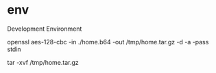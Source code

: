 env
===

Development Environment

openssl aes-128-cbc -in ./home.b64 -out /tmp/home.tar.gz -d -a -pass stdin

tar -xvf /tmp/home.tar.gz
